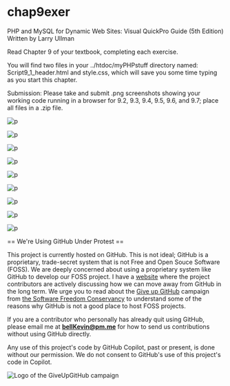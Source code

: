 # chap9exer

PHP and MySQL for Dynamic Web Sites: Visual QuickPro Guide (5th Edition) Written by Larry Ullman

Read Chapter 9 of your textbook, completing each exercise.  

You will find two files in your ../htdoc/myPHPstuff directory named: Script9_1_header.html and style.css, which will save you some time typing as you start this chapter. 

Submission: Please take and submit .png screenshots showing your working code running in a browser for 9.2, 9.3, 9.4, 9.5, 9.6, and 9.7; place all files in a .zip file.

![p](https://github.com/bell-kevin/chap9exer/blob/main/chap9exer/config!!!!%20script%209.2.PNG)

![p](https://github.com/bell-kevin/chap9exer/blob/main/chap9exer/folders.PNG)

![p](https://github.com/bell-kevin/chap9exer/blob/main/chap9exer/9.3.PNG)

![p](https://github.com/bell-kevin/chap9exer/blob/main/chap9exer/thankYou.PNG)

![p](https://github.com/bell-kevin/chap9exer/blob/main/chap9exer/error!.PNG)

![p](https://github.com/bell-kevin/chap9exer/blob/main/chap9exer/view_users.PNG)

![p](https://github.com/bell-kevin/chap9exer/blob/main/chap9exer/real_escape_string.PNG)

![p](https://github.com/bell-kevin/chap9exer/blob/main/chap9exer/users.PNG)

![p](https://github.com/bell-kevin/chap9exer/blob/main/chap9exer/changePassword.PNG)

== We're Using GitHub Under Protest ==

This project is currently hosted on GitHub.  This is not ideal; GitHub is a
proprietary, trade-secret system that is not Free and Open Souce Software
(FOSS).  We are deeply concerned about using a proprietary system like GitHub
to develop our FOSS project. I have a [website](https://bellKevin.me) where the
project contributors are actively discussing how we can move away from GitHub
in the long term.  We urge you to read about the [Give up GitHub](https://GiveUpGitHub.org) campaign 
from [the Software Freedom Conservancy](https://sfconservancy.org) to understand some of the reasons why GitHub is not 
a good place to host FOSS projects.

If you are a contributor who personally has already quit using GitHub, please
email me at **bellKevin@pm.me** for how to send us contributions without
using GitHub directly.

Any use of this project's code by GitHub Copilot, past or present, is done
without our permission.  We do not consent to GitHub's use of this project's
code in Copilot.

![Logo of the GiveUpGitHub campaign](https://sfconservancy.org/img/GiveUpGitHub.png)

